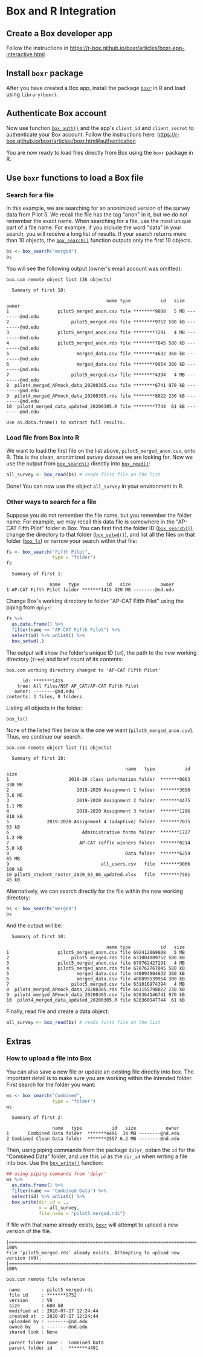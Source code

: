 
# Box and R Integration

## Create a Box developer app

Follow the instructions in https://r-box.github.io/boxr/articles/boxr-app-interactive.html

## Install `boxr` package

After you have created a Box app, install the package [`boxr`](https://r-box.github.io/boxr/) in R and load using `library(boxr)`.

## Authenticate Box account

Now use function [`box_auth()`](https://r-box.github.io/boxr/reference/box_auth.html) and the app's `client_id` and `client_secret` to authenticate your Box account. Follow the instructions here: https://r-box.github.io/boxr/articles/boxr.html#authentication 

You are now ready to load files directly from Box using the `boxr` package in R.

## Use `boxr` functions to load a Box file

### Search for a file

In this example, we are searching for an anonimized version of the survey data from Pilot 5. We recall the file has the tag "anon" in it, but we do not remember the exact name. When searching for a file, use the most unique part of a file name. For example, if you include the word "data" in your search, you will receive a long list of results. If your search returns more than 10 objects, the [`box_search()`](https://r-box.github.io/boxr/reference/box_search.html) function outputs only the first 10 objects.
```R
bs <- box_search("merged")
bs
```

You will see the following output (owner's email account was omitted):

    box.com remote object list (26 objects)

      Summary of first 10:

                                         name type           id   size           owner
    1                  pilot5_merged_anon.csv file ********9808   5 MB --------@nd.edu
    2                       pilot5_merged.rds file ********9752 580 kB --------@nd.edu
    3                  pilot5_merged_anon.csv file ********7291   4 MB --------@nd.edu
    4                  pilot5_merged_anon.rds file ********7845 580 kB --------@nd.edu
    5                         merged_data.csv file ********4632 360 kB --------@nd.edu
    6                         merged_data.csv file ********9954 300 kB --------@nd.edu
    7                       pilot5_merged.csv file ********4394   4 MB --------@nd.edu
    8  pilot4_merged_APmock_data_20200305.csv file ********6741 970 kB --------@nd.edu
    9  pilot4_merged_APmock_data_20200305.rds file ********8022 230 kB --------@nd.edu
    10  pilot4_merged_data_updated_20200305.R file ********7744  61 kB --------@nd.edu
  
    Use as.data.frame() to extract full results.

### Load file from Box into R

We want to load the first file on the list above, `pilot5_merged_anon.csv`, onto R. This is the clean, anonimized survey dataset we are looking for. Now we use the output from [`box_search()`](https://r-box.github.io/boxr/reference/box_search.html) directly into [`box_read()`](https://r-box.github.io/boxr/reference/box_read.html):

```R
all_survey <- box_read(bs) # reads first file on the list
```

Done! You can now use the object `all_survey` in your environment in R.

### Other ways to search for a file

Suppose you do not remember the file name, but you remember the folder name. For example, we may recall this data file is somewhere in the "AP-CAT Fifth Pilot" folder in Box. You can first find the folder ID ([`box_search()`](https://r-box.github.io/boxr/reference/box_search.html)), change the directory to that folder ([`box_setwd()`](https://r-box.github.io/boxr/reference/box_setwd.html)), and list all the files on that folder ([`box_ls`](https://r-box.github.io/boxr/reference/box_ls.html)) or narrow your search within that file:

```R
fs <- box_search("Fifth Pilot",
                 type = "folder")
fs
```

      Summary of first 1:

                    name   type          id   size           owner
    1 AP-CAT Fifth Pilot folder *******1415 420 MB --------@nd.edu

Change Box's working directory to folder "AP-CAT Fifth Pilot" using the piping from `dplyr`:
```R
fs %>%
  as.data.frame() %>%
  filter(name == "AP-CAT Fifth Pilot") %>%
  select(id) %>% unlist() %>%
  box_setwd(.)
```

The output will show the folder's unique ID (`id`), the path to the new working directory (`tree`) and brief count of its contents:

    box.com working directory changed to 'AP-CAT Fifth Pilot'

          id: *******1415
        tree: All Files/NSF AP_CAT/AP-CAT Fifth Pilot
       owner: --------@nd.edu
    contents: 3 files, 8 folders

Listing all objects in the folder:
```
box_ls()
```

None of the listed files below is the one we want (`pilot5_merged_anon.csv`). Thus, we continue our search.

    box.com remote object list (11 objects)

      Summary of first 10:

                                                name   type           id   size
    1                      2019-20 class information folder  *******0003 330 MB
    2                         2019-2020 Assignment 1 folder  *******3656 3.6 MB
    3                         2019-2020 Assignment 2 folder  *******4475 1.1 MB
    4                         2019-2020 Assignment 3 folder  *******1296 810 kB
    5              2019-2020 Assignment 4 (adaptive) folder  *******7035  63 kB
    6                           Administrative forms folder  *******1727 1.2 MB
    7                          AP-CAT raffle winners folder  *******0214 5.8 kB
    8                                           Data folder  *******6259  85 MB
    9                                  all_users.csv   file  *******9066 100 kB
    10 pilot5_student_roster_2020_03_06_updated.xlsx   file  *******7581  45 kB

Alternatively, we can search directly for the file within the new working directory:

```R
bs <- box_search("merged")
bs
```

And the output will be:

      Summary of first 10:

                                         name type           id   size
    1                  pilot5_merged_anon.csv file 692412069808   5 MB
    2                       pilot5_merged.rds file 631004009752 580 kB
    3                  pilot5_merged_anon.csv file 678762427291   4 MB
    4                  pilot5_merged_anon.rds file 678762767845 580 kB
    5                         merged_data.csv file 448094904632 360 kB
    6                         merged_data.csv file 408895539954 300 kB
    7                       pilot5_merged.csv file 631016974394   4 MB
    8  pilot4_merged_APmock_data_20200305.rds file 661155798022 230 kB
    9  pilot4_merged_APmock_data_20200305.csv file 628364146741 970 kB
    10  pilot4_merged_data_updated_20200305.R file 628360947744  61 kB

Finally, read file and create a data object:
```R
all_survey <- box_read(bs) # reads first file on the list
```


## Extras

### How to upload a file into Box

You can also save a new file or update an existing file directly into box. The important detail is to make sure you are working within the intended folder. First search for the folder you want:

```R
ws <- box_search("Combined",
                 type = "folder")
ws
```

      Summary of first 2:

                     name   type           id   size           owner
    1       Combined Data folder  *******4491  34 MB --------@nd.edu
    2 Combined Clean Data folder  *******2557 6.2 MB --------@nd.edu

Then, using piping commands from the package `dplyr`, obtain the `id` for the "Combined Data" folder, and use this `id` as the `dir_id` when writing a file into box. Use the [`box_write()`](https://r-box.github.io/boxr/reference/box_write.html) function:

```R
## using piping commands from 'dplyr'  
ws %>%
  as.data.frame() %>%
  filter(name == "Combined Data") %>%
  select(id) %>% unlist() %>%
  box_write(dir_id = .,
            x = all_survey,
            file_name = "pilot5_merged.rds")
```

If file with that name already exists, [`boxr`](https://r-box.github.io/boxr/) will attempt to upload a new version of the file.

    |======================================================================| 100%
    File 'pilot5_merged.rds' aleady exists. Attempting to upload new version (V9).
    |======================================================================| 100%

    box.com remote file reference

     name        : pilot5_merged.rds 
     file id     : *******9752 
     version     : V9 
     size        : 600 kB 
     modified at : 2020-07-17 12:24:44 
     created at  : 2020-07-17 12:24:44 
     uploaded by : --------@nd.edu 
     owned by    : --------@nd.edu 
     shared link : None 

     parent folder name :  Combined Data 
     parent folder id   :  *******4491 
